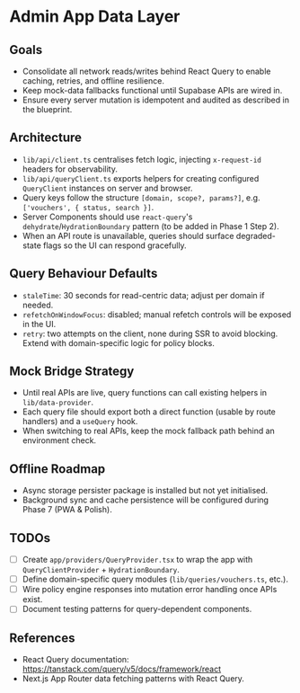 # Admin App Data Layer

## Goals

- Consolidate all network reads/writes behind React Query to enable caching,
  retries, and offline resilience.
- Keep mock-data fallbacks functional until Supabase APIs are wired in.
- Ensure every server mutation is idempotent and audited as described in the
  blueprint.

## Architecture

- `lib/api/client.ts` centralises fetch logic, injecting `x-request-id` headers
  for observability.
- `lib/api/queryClient.ts` exports helpers for creating configured `QueryClient`
  instances on server and browser.
- Query keys follow the structure `[domain, scope?, params?]`, e.g.
  `['vouchers', { status, search }]`.
- Server Components should use `react-query`'s `dehydrate`/`HydrationBoundary`
  pattern (to be added in Phase 1 Step 2).
- When an API route is unavailable, queries should surface degraded-state flags
  so the UI can respond gracefully.

## Query Behaviour Defaults

- `staleTime`: 30 seconds for read-centric data; adjust per domain if needed.
- `refetchOnWindowFocus`: disabled; manual refetch controls will be exposed in
  the UI.
- `retry`: two attempts on the client, none during SSR to avoid blocking. Extend
  with domain-specific logic for policy blocks.

## Mock Bridge Strategy

- Until real APIs are live, query functions can call existing helpers in
  `lib/data-provider`.
- Each query file should export both a direct function (usable by route
  handlers) and a `useQuery` hook.
- When switching to real APIs, keep the mock fallback path behind an environment
  check.

## Offline Roadmap

- Async storage persister package is installed but not yet initialised.
- Background sync and cache persistence will be configured during Phase 7 (PWA &
  Polish).

## TODOs

- [ ] Create `app/providers/QueryProvider.tsx` to wrap the app with
      `QueryClientProvider` + `HydrationBoundary`.
- [ ] Define domain-specific query modules (`lib/queries/vouchers.ts`, etc.).
- [ ] Wire policy engine responses into mutation error handling once APIs exist.
- [ ] Document testing patterns for query-dependent components.

## References

- React Query documentation: https://tanstack.com/query/v5/docs/framework/react
- Next.js App Router data fetching patterns with React Query.
